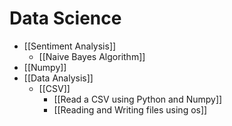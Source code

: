 # Data Science
- [[Sentiment Analysis]]
	- [[Naive Bayes Algorithm]]
- [[Numpy]]
- [[Data Analysis]] 
	- [[CSV]]
		- [[Read a CSV using Python and Numpy]]
		- [[Reading and Writing files using os]]